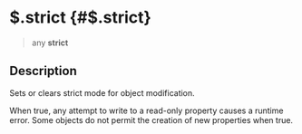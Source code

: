\$.strict {#$.strict}
=========

> any **strict**

Description
-----------

Sets or clears strict mode for object modification.

When true, any attempt to write to a read-only property causes a runtime
error. Some objects do not permit the creation of new properties when
true.
